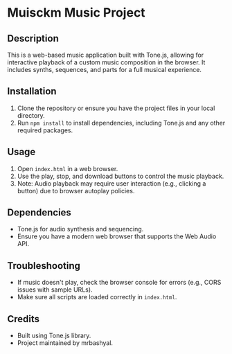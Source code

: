 # Muisckm Music Project

## Description
This is a web-based music application built with Tone.js, allowing for interactive playback of a custom music composition in the browser. It includes synths, sequences, and parts for a full musical experience.

## Installation
1. Clone the repository or ensure you have the project files in your local directory.
2. Run `npm install` to install dependencies, including Tone.js and any other required packages.

## Usage
1. Open `index.html` in a web browser.
2. Use the play, stop, and download buttons to control the music playback.
3. Note: Audio playback may require user interaction (e.g., clicking a button) due to browser autoplay policies.

## Dependencies
- Tone.js for audio synthesis and sequencing.
- Ensure you have a modern web browser that supports the Web Audio API.

## Troubleshooting
- If music doesn't play, check the browser console for errors (e.g., CORS issues with sample URLs).
- Make sure all scripts are loaded correctly in `index.html`.

## Credits
- Built using Tone.js library.
- Project maintained by mrbashyal.
